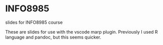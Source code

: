 # INFO8985
slides for INFO8985 course

These are slides for use with the vscode marp plugin. Previously I used R language and pandoc, but this seems quicker.
